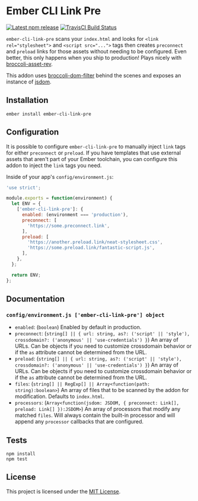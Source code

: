 # Ember CLI Link Pre

[![Latest npm release][npm-badge]][npm-badge-url]
[![TravisCI Build Status][travis-badge]][travis-badge-url]

[npm-badge]: https://img.shields.io/npm/v/ember-cli-link-pre.svg
[npm-badge-url]: https://www.npmjs.com/package/ember-cli-link-pre
[travis-badge]: https://img.shields.io/travis/com/atsjj/ember-cli-link-pre/master.svg?label=TravisCI
[travis-badge-url]: https://travis-ci.com/atsjj/ember-cli-link-pre
[github-actions-badge]: https://github.com/atsjj/ember-cli-link-pre/workflows/CI/badge.svg
[github-actions-ci-url]: https://github.com/atsjj/ember-cli-link-pre/actions?query=workflow%3ACI
[license-url]: LICENSE
[broccoli-asset-rev-url]: https://github.com/rickharrison/broccoli-asset-rev
[broccoli-dom-filter-url]: https://github.com/atsjj/broccoli-dom-filter
[jsdom-url]: https://github.com/jsdom/jsdom

`ember-cli-link-pre` scans your `index.html` and looks for `<link rel="stylesheet">` and
`<script src="...">` tags then creates `preconnect` and `preload` links for those assets without
needing to be configured. Even better, this only happens when you ship to production! Plays nicely
with [broccoli-asset-rev][broccoli-asset-rev-url].

This addon uses [broccoli-dom-filter][broccoli-dom-filter-url] behind the scenes and exposes an
instance of [jsdom][jsdom-url].

## Installation

```
ember install ember-cli-link-pre
```

## Configuration

It is possible to configure `ember-cli-link-pre` to manually inject `link` tags for either
`preconnect` or `preload`. If you have templates that use external assets that aren't part of your
Ember toolchain, you can configure this addon to inject the `link` tags you need.

Inside of your app's `config/environment.js`:

```javascript
'use strict';

module.exports = function(environment) {
  let ENV = {
    ['ember-cli-link-pre']: {
      enabled: (environment === 'production'),
      preconnect: [
        'https://some.preconnect.link',
      ],
      preload: [
        'https://another.preload.link/neat-stylesheet.css',
        'https://some.preload.link/fantastic-script.js',
      ],
    },
  };

  return ENV;
};
```

## Documentation

### `config/environment.js ['ember-cli-link-pre'] object`

* `enabled`: (`boolean`) Enabled by default in production.
* `preconnect`: (`string[] || { url: string,
  as?: ('script' || 'style'), crossdomain?: ('anonymous' || 'use-credentials') }`) An array of URLs.
  Can be objects if you need to customize crossdomain behavior or if the `as` attribute cannot be
  determined from the URL.
* `preload`: (`string[] || { url: string,
  as?: ('script' || 'style'), crossdomain?: ('anonymous' || 'use-credentials') }`) An array of URLs.
  Can be objects if you need to customize crossdomain behavior or if the `as` attribute cannot be
  determined from the URL.
* `files`: (`string[] || RegExp[] || Array<function(path: string):boolean>`) An array of files that
  to be scanned by the addon for modification. Defaults to `index.html`.
* `processors`: (`Array<function(jsdom: JSDOM, { preconnect: Link[], preload: Link[] }):JSDOM>`) An
  array of processors that modify any matched `files`. Will always contain the built-in processor
  and will append any `processor` callbacks that are configured.

## Tests

```
npm install
npm test
```

## License

This project is licensed under the [MIT License][license-url].
